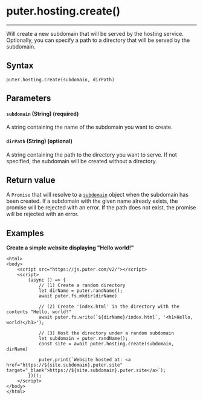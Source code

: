 # puter.hosting.create()
* * *

Will create a new subdomain that will be served by the hosting service. Optionally, you can specify a path to a directory that will be served by the subdomain.

[](#syntax)Syntax
-----------------

```
puter.hosting.create(subdomain, dirPath)

```


[](#parameters)Parameters
-------------------------

#### [](#-code-subdomain-code-string-required-)`subdomain` (String) (required)

A string containing the name of the subdomain you want to create.

#### [](#-code-dirpath-code-string-optional-)`dirPath` (String) (optional)

A string containing the path to the directory you want to serve. If not specified, the subdomain will be created without a directory.

[](#return-value)Return value
-----------------------------

A `Promise` that will resolve to a [`subdomain`](https://docs.puter.com/Objects/subdomain/) object when the subdomain has been created. If a subdomain with the given name already exists, the promise will be rejected with an error. If the path does not exist, the promise will be rejected with an error.

[](#examples)Examples
---------------------

**Create a simple website displaying "Hello world!"**

```
<html>
<body>
    <script src="https://js.puter.com/v2/"></script>
    <script>
        (async () => {
            // (1) Create a random directory
            let dirName = puter.randName();
            await puter.fs.mkdir(dirName)

            // (2) Create 'index.html' in the directory with the contents "Hello, world!"
            await puter.fs.write(`${dirName}/index.html`, '<h1>Hello, world!</h1>');

            // (3) Host the directory under a random subdomain
            let subdomain = puter.randName();
            const site = await puter.hosting.create(subdomain, dirName)

            puter.print(`Website hosted at: <a href="https://${site.subdomain}.puter.site" target="_blank">https://${site.subdomain}.puter.site</a>`);
        })();
    </script>
</body>
</html>

```
